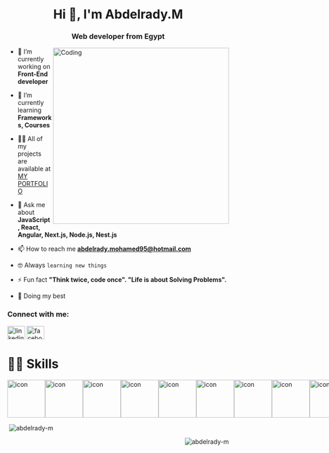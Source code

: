<h1 align="center">Hi 👋, I'm Abdelrady.M</h1>
<h3 align="center">Web developer from Egypt</h3>
<img align="right" alt="Coding" width="400"
    src="https://cdn.dribbble.com/users/1162077/screenshots/3848914/programmer.gif">

- 🔭 I’m currently working on **Front-End developer**

- 🌱 I’m currently learning **Frameworks, Courses**


- 👨‍💻 All of my projects are available at <a href="https://abdelrady-portfolio.vercel.app" rel="nofollow">MY PORTFOLIO</a>



- 💬 Ask me about **JavaScript, React, Angular, Next.js, Node.js, Nest.js**

- 📫 How to reach me **abdelrady.mohamed95@hotmail.com**

- 🤓 Always <code>learning new things</code>
- ⚡ Fun fact **"Think twice, code once". "Life is about Solving Problems".**
- 🐼 Doing my best

<h3 align="left">Connect with me:</h3>
<p align="left">
<a href="https://www.linkedin.com/in/abdelrady-mohamed/" target="blank"><img align="center" src="https://raw.githubusercontent.com/rahuldkjain/github-profile-readme-generator/master/src/images/icons/Social/linked-in-alt.svg" alt="linkedin" height="30" width="40" /></a>
<a href="https://fb.com/ahmed.mc.961" target="blank"><img align="center" src="https://raw.githubusercontent.com/rahuldkjain/github-profile-readme-generator/master/src/images/icons/Social/facebook.svg" alt="facebook" height="30" width="40" /></a>
</p>


# 🤹‍♀️ Skills

<div style="display: flex; align-items: flex-start;"><img src="https://techstack-generator.vercel.app/js-icon.svg" alt="icon" width="86" height="86" /><img src="https://techstack-generator.vercel.app/ts-icon.svg" alt="icon" width="86" height="86" /><img src="https://techstack-generator.vercel.app/react-icon.svg" alt="icon" width="86" height="86" /><img src="https://techstack-generator.vercel.app/redux-icon.svg" alt="icon" width="86" height="86" /><img src="https://techstack-generator.vercel.app/sass-icon.svg" alt="icon" width="86" height="86" /><img src="https://techstack-generator.vercel.app/webpack-icon.svg" alt="icon" width="86" height="86" /><img src="https://techstack-generator.vercel.app/gatsby-icon.svg" alt="icon" width="86" height="86" /><img src="https://techstack-generator.vercel.app/jest-icon.svg" alt="icon" width="86" height="86" /><img src="https://techstack-generator.vercel.app/eslint-icon.svg" alt="icon" width="86" height="86" /><img src="https://techstack-generator.vercel.app/github-icon.svg" alt="icon" width="86" height="86" /><img src="https://techstack-generator.vercel.app/docker-icon.svg" alt="icon" width="86" height="86" /><img src="https://techstack-generator.vercel.app/aws-icon.svg" alt="icon" width="86" height="86" /><img src="https://techstack-generator.vercel.app/restapi-icon.svg" alt="icon" width="86" height="86" /></div>


<p>&nbsp;<img align="center" src="https://github-readme-stats.vercel.app/api?username=abdelrady-m&show_icons=true&locale=en" alt="abdelrady-m" /></p>

<p><img align="right" src="https://github-readme-streak-stats.herokuapp.com/?user=abdelrady-m&" alt="abdelrady-m" /></p>

